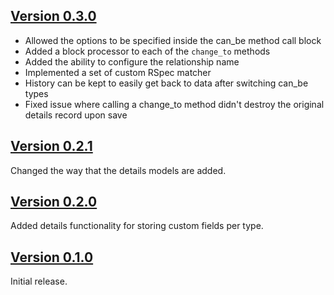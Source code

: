 ## [Version 0.3.0](https://github.com/mstarkman/can_be/tree/v0.3.0)

* Allowed the options to be specified inside the can_be method call block
* Added a block processor to each of the `change_to` methods
* Added the ability to configure the relationship name
* Implemented a set of custom RSpec matcher
* History can be kept to easily get back to data after switching can_be types
* Fixed issue where calling a change_to method didn't destroy the original details record upon save

## [Version 0.2.1](https://github.com/mstarkman/can_be/tree/v0.2.1)

Changed the way that the details models are added.

## [Version 0.2.0](https://github.com/mstarkman/can_be/tree/v0.2.0)

Added details functionality for storing custom fields per type.

## [Version 0.1.0](https://github.com/mstarkman/can_be/tree/v0.1.0)

Initial release.
